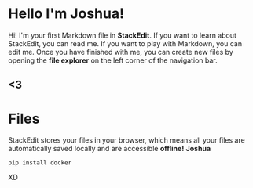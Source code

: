 # Hello I'm Joshua!

Hi! I'm your first Markdown file in **StackEdit**. If you want to learn about StackEdit, you can read me. If you want to play with Markdown, you can edit me. Once you have finished with me, you can create new files by opening the **file explorer** on the left corner of the navigation bar.

## **<3**
# Files

StackEdit stores your files in your browser, which means all your files are automatically saved locally and are accessible **offline!**
**Joshua**

    pip install docker
    
XD
